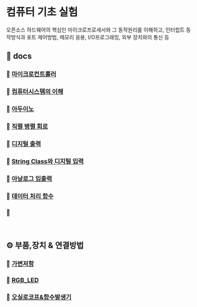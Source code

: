 # 컴퓨터 기초 실험
오픈소스 하드웨어의 핵심인 마이크로프로세서와 그 동작원리를 이해하고, 인터럽트 동작방식과 포트 제어방법, 메모리 응용, I/O프로그래밍, 외부 장치와의 통신 등

## 📙 docs

### 📖 [마이크로컨트롤러](https://github.com/jeonghye-choi/LAB-Elementary-computer/blob/master/docs/%EB%A7%88%EC%9D%B4%ED%81%AC%EB%A1%9C%EC%BB%A8%ED%8A%B8%EB%A1%A4%EB%9F%AC.md)

### 📖 [컴퓨터시스템의 이해](https://github.com/jeonghye-choi/LAB-Elementary-computer/blob/master/docs/%EC%BB%B4%ED%93%A8%ED%84%B0%20%EC%8B%9C%EC%8A%A4%ED%85%9C%EC%9D%98%20%EC%9D%B4%ED%95%B4.md)

### 📖 [아두이노](https://github.com/jeonghye-choi/LAB-Elementary-computer/blob/master/docs/%EC%95%84%EB%91%90%EC%9D%B4%EB%85%B8.md)

### 📖 [직렬 병렬 회로](https://github.com/jeonghye-choi/LAB-Elementary-computer/blob/master/docs/%EC%A7%81%EB%A0%AC%EB%B3%91%EB%A0%AC%ED%9A%8C%EB%A1%9C.md)

### 📖 [디지털 출력](https://github.com/jeonghye-choi/LAB-Elementary-computer/blob/master/docs/%EB%94%94%EC%A7%80%ED%84%B8%EC%B6%9C%EB%A0%A5.md)

### 📖 [String Class와 디지털 입력](https://github.com/jeonghye-choi/LAB-Elementary-computer/blob/master/docs/StringClass%EC%99%80%EB%94%94%EC%A7%80%ED%84%B8%EC%9E%85%EB%A0%A5.md)

### 📖 [아날로그 입출력](https://github.com/jeonghye-choi/LAB-Elementary-computer/blob/master/docs/%EC%95%84%EB%82%A0%EB%A1%9C%EA%B7%B8%EC%9E%85%EC%B6%9C%EB%A0%A5.md)

### 📖 [데이터 처리 함수](https://github.com/jeonghye-choi/LAB-Elementary-computer/blob/master/docs/%EB%8D%B0%EC%9D%B4%ED%84%B0%EC%B2%98%EB%A6%AC%ED%95%A8%EC%88%98.md)

### 📖 []()

<br>

## ⚙ 부품,장치 & 연결방법

### 💎 [가변저항](https://github.com/jeonghye-choi/LAB-Elementary-computer/blob/master/%EB%B6%80%ED%92%88%26%EC%97%B0%EA%B2%B0%EB%B0%A9%EB%B2%95/%EA%B0%80%EB%B3%80%EC%A0%80%ED%95%AD.md)

### 💎 [RGB_LED](https://github.com/jeonghye-choi/LAB-Elementary-computer/blob/master/%EB%B6%80%ED%92%88%26%EC%97%B0%EA%B2%B0%EB%B0%A9%EB%B2%95/RGB_LED.md)

### 💎 [오실로코프&함수발생기](https://github.com/jeonghye-choi/LAB-Elementary-computer/blob/master/%EB%B6%80%ED%92%88%26%EC%97%B0%EA%B2%B0%EB%B0%A9%EB%B2%95/%EC%98%A4%EC%8B%A4%EB%A1%9C%EC%BD%94%ED%94%84%26%ED%95%A8%EC%88%98%EB%B0%9C%EC%83%9D%EA%B8%B0.md)



